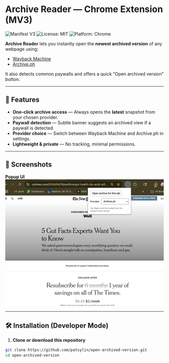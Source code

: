 # Archive Reader — Chrome Extension (MV3)

![Manifest V3](https://img.shields.io/badge/Manifest-V3-brightgreen)
![License: MIT](https://img.shields.io/badge/License-MIT-yellow.svg)
![Platform: Chrome](https://img.shields.io/badge/Platform-Chrome-blue)

**Archive Reader** lets you instantly open the **newest archived version** of any webpage using:

- [Wayback Machine](https://web.archive.org/)
- [Archive.ph](https://archive.ph/)

It also detects common paywalls and offers a quick “Open archived version” button.

---

## 🚀 Features

- **One-click archive access** — Always opens the **latest** snapshot from your chosen provider.
- **Paywall detection** — Subtle banner suggests an archived view if a paywall is detected.
- **Provider choice** — Switch between Wayback Machine and Archive.ph in settings.
- **Lightweight & private** — No tracking, minimal permissions.

---

## 📸 Screenshots

**Popup UI**
![Popup Screenshot](screenshots/popup.png)

---

## 🛠 Installation (Developer Mode)

1. **Clone or download this repository**

```bash
git clone https://github.com/patsylin/open-archived-version.git
cd open-archived-version
```
